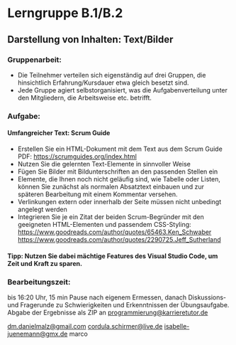 # Lerngruppe B.1/B.2
## Darstellung von Inhalten: Text/Bilder

### Gruppenarbeit:
* Die Teilnehmer verteilen sich eigenständig auf drei Gruppen, die hinsichtlich Erfahrung/Kursdauer etwa gleich besetzt sind.
* Jede Gruppe agiert selbstorganisiert, was die Aufgabenverteilung unter den Mitgliedern, die Arbeitsweise etc. betrifft.

### Aufgabe:

#### Umfangreicher Text: Scrum Guide
* Erstellen Sie ein HTML-Dokument mit dem Text aus dem Scrum Guide PDF: https://scrumguides.org/index.html
* Nutzen Sie die gelernten Text-Elemente in sinnvoller Weise
* Fügen Sie Bilder mit Bildunterschriften an den passenden Stellen ein
* Elemente, die Ihnen noch nicht geläufig sind, wie Tabelle oder Listen, können Sie zunächst als normalen Absatztext einbauen und zur späteren Bearbeitung mit einem Kommentar versehen.
* Verlinkungen extern oder innerhalb der Seite müssen nicht unbedingt angelegt werden
* Integrieren Sie je ein Zitat der beiden Scrum-Begründer mit den geeigneten HTML-Elementen und passendem CSS-Styling:
https://www.goodreads.com/author/quotes/65463.Ken_Schwaber
https://www.goodreads.com/author/quotes/2290725.Jeff_Sutherland

#### Tipp: Nutzen Sie dabei mächtige Features des Visual Studio Code, um Zeit und Kraft zu sparen.

### Bearbeitungszeit:
bis 16:20 Uhr, 15 min Pause nach eigenem Ermessen, danach Diskussions- und Fragerunde zu Schwierigkeiten und Erkenntnissen der Übungsaufgabe. Abgabe der Ergebnisse als ZIP an programmierung@karrieretutor.de





dm.danielmalz@gmail.com
cordula.schirmer@live.de
isabelle-juenemann@gmx.de
marco